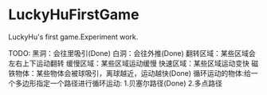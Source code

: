 LuckyHuFirstGame
================

LuckyHu's first game.Experiment work.

TODO:
黑洞：会往里吸引(Done)
白洞：会往外推(Done)
翻转区域：某些区域会左右上下运动翻转
缓慢区域：某些区域运动缓慢
快速区域：某些区域运动变快
磁铁物体：某些物体会被球吸引，离球越近，运动越快(Done)
循环运动的物体:给一个多边形指定一个路径进行循环运动:
1.贝塞尔路径(Done)
2.多点路径
